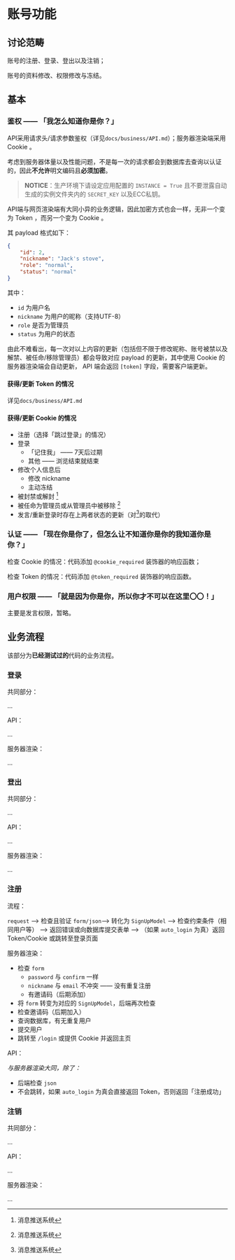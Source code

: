 # 账号功能

## 讨论范畴

账号的注册、登录、登出以及注销；

账号的资料修改、权限修改与冻结。

## 基本

### 鉴权 —— 「我怎么知道你是你？」

API采用请求头/请求参数鉴权（详见`docs/business/API.md`）；服务器渲染端采用 Cookie 。

考虑到服务器体量以及性能问题，不是每一次的请求都会到数据库去查询以认证的，因此**不允许**明文编码且**必须加密**。

> **NOTICE**：生产环境下请设定应用配置的 `INSTANCE = True` 且不要泄露自动生成的实例文件夹内的 `SECRET_KEY` 以及ECC私钥。

API端与网页渲染端有大同小异的业务逻辑，因此加密方式也会一样，无非一个变为 Token ，而另一个变为 Cookie 。

其 payload 格式如下：

```json
{
    "id": 2,
    "nickname": "Jack's stove",
    "role": "normal",
    "status": "normal"
}
```

其中：

- `id` 为用户名
- `nickname` 为用户的昵称（支持UTF-8）
- `role` 是否为管理员
- `status` 为用户的状态

由此不难看出，每一次对以上内容的更新（包括但不限于修改昵称、账号被禁以及解禁、被任命/移除管理员）都会导致对应 payload 的更新，其中使用 Cookie 的服务器渲染端会自动更新， API 端会返回 `[token]` 字段，需要客户端更新。

#### 获得/更新 Token 的情况

详见`docs/business/API.md`

#### 获得/更新 Cookie 的情况

- 注册（选择「跳过登录」的情况）
- 登录
  - 「记住我」 —— 7天后过期
  - 其他 —— 浏览结束就结束
- 修改个人信息后
  - 修改 nickname
  - 主动冻结
- 被封禁或解封 [^push]
- 被任命为管理员或从管理员中被移除 [^push]
- 发言/重新登录时存在上两者状态的更新（对[^push]的取代）

[^push]: 消息推送系统

### 认证 —— 「现在你是你了，但怎么让不知道你是你的我知道你是你？」

检查 Cookie 的情况：代码添加 `@cookie_required` 装饰器的响应函数；

检查 Token 的情况：代码添加 `@token_required` 装饰器的响应函数。

### 用户权限 —— 「就是因为你是你，所以你才不可以在这里〇〇！」

主要是发言权限，暂略。

## 业务流程

该部分为**已经测试过的**代码的业务流程。

### 登录

共同部分：

...

API：

...

服务器渲染：

...

### 登出

共同部分：

...

API：

...

服务器渲染：

...

### 注册

流程：

`request` --> 检查且验证 `form/json`--> 转化为 `SignUpModel` --> 检查约束条件（相同用户等） --> 返回错误或向数据库提交表单 --> （如果 `auto_login` 为真）返回 Token/Cookie 或跳转至登录页面

服务器渲染：

- 检查 `form`
  - `password` 与 `confirm` 一样
  - `nickname` 与 `email` 不冲突 —— 没有重复注册
  - 有邀请码（后期添加）
- 将 `form` 转变为对应的 `SignUpModel`，后端再次检查
- 检查邀请码（后期加入）
- 查询数据库，有无重复用户
- 提交用户
- 跳转至 `/login` 或提供 Cookie 并返回主页

API：

_与服务器渲染大同，除了：_

- 后端检查 `json`
- 不会跳转，如果 `auto_login` 为真会直接返回 Token，否则返回「注册成功」

### 注销

共同部分：

...

API：

...

服务器渲染：

...
